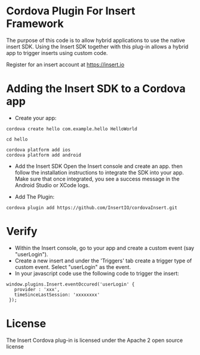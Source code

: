 # Cordova Plugin For Insert Framework


The purpose of this code is to allow hybrid applications to use the native insert SDK. Using the Insert SDK together with this plug-in allows a hybrid app to trigger inserts using custom code.

Register for an insert account at https://insert.io


Adding the Insert SDK to a Cordova app
======================================
* Create your app:

```
cordova create hello com.example.hello HelloWorld

cd hello

cordova platform add ios
cordova platform add android
```

* Add the Insert SDK
Open the Insert console and create an app.  then follow the installation instructions to integrate the SDK into your app.
Make sure that once integrated, you see a success message in the Android Studio or XCode logs.

* Add The Plugin:

```
cordova plugin add https://github.com/InsertIO/cordovaInsert.git
```

Verify
======
- Within the Insert console, go to your app and create a custom event (say "userLogin"). 
- Create a new insert and under the 'Triggers' tab create a trigger type of custom event. Select "userLogin" as the event.
- In your javascript code use the following code to trigger the insert:


```
window.plugins.Insert.eventOccured('userLogin' {
   provider : 'xxx',
   timeSinceLastSession: 'xxxxxxxx'
 });

```

License
=======
The Insert Cordova plug-in is licensed under the Apache 2 open source license


